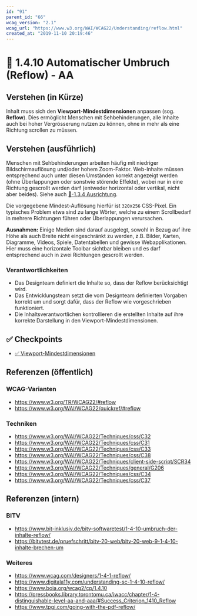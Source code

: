 ```yaml
---
id: "91"
parent_id: "66"
wcag_version: "2.1"
wcag_url: "https://www.w3.org/WAI/WCAG22/Understanding/reflow.html"
created_at: "2019-11-10 20:19:46"
---
```


# 📜 1.4.10 Automatischer Umbruch (Reflow) - AA

## Verstehen (in Kürze)

Inhalt muss sich den **Viewport-Mindestdimensionen** anpassen (sog. **Reflow**). Dies ermöglicht Menschen mit Sehbehinderungen, alle Inhalte auch bei hoher Vergrösserung nutzen zu können, ohne in mehr als eine Richtung scrollen zu müssen.

## Verstehen (ausführlich)

Menschen mit Sehbehinderungen arbeiten häufig mit niedriger Bildschirmauflösung und/oder hohem Zoom-Faktor. Web-Inhalte müssen entsprechend auch unter diesen Umständen korrekt angezeigt werden (ohne Überlappungen oder sonstwie störende Effekte), wobei nur in eine Richtung gescrollt werden darf (entweder horizontal oder vertikal, nicht aber beides). Siehe auch [📜-1.3.4 Ausrichtung](/de/wcag/1.3.4-ausrichtung).

Die vorgegebene Mindest-Auflösung hierfür ist `320`x`256` CSS-Pixel. Ein typisches Problem etwa sind zu lange Wörter, welche zu einem Scrollbedarf in mehrere Richtungen führen oder Überlappungen verursachen.

**Ausnahmen:** Einige Medien sind darauf ausgelegt, sowohl in Bezug auf ihre Höhe als auch Breite nicht eingeschränkt zu werden, z.B. Bilder, Karten, Diagramme, Videos, Spiele, Datentabellen und gewisse Webapplikationen. Hier muss eine horizontale Toolbar sichtbar bleiben und es darf entsprechend auch in zwei Richtungen gescrollt werden.

### Verantwortlichkeiten

- Das Designteam definiert die Inhalte so, dass der Reflow berücksichtigt wird.
- Das Entwicklungsteam setzt die vom Designteam definierten Vorgaben korrekt um und sorgt dafür, dass der Reflow wie vorgeschrieben funktioniert.
- Die Inhaltsverantwortlichen kontrollieren die erstellten Inhalte auf ihre korrekte Darstellung in den Viewport-Mindestdimensionen.

## ✅ Checkpoints

- [✅ Viewport-Mindestdimensionen](viewport-mindestdimensionen)

## Referenzen (öffentlich)

### WCAG-Varianten
- <https://www.w3.org/TR/WCAG22/#reflow>
- <https://www.w3.org/WAI/WCAG22/quickref/#reflow>

### Techniken
- <https://www.w3.org/WAI/WCAG22/Techniques/css/C32>
- <https://www.w3.org/WAI/WCAG22/Techniques/css/C31>
- <https://www.w3.org/WAI/WCAG22/Techniques/css/C33>
- <https://www.w3.org/WAI/WCAG22/Techniques/css/C38>
- <https://www.w3.org/WAI/WCAG22/Techniques/client-side-script/SCR34>
- <https://www.w3.org/WAI/WCAG22/Techniques/general/G206>
- <https://www.w3.org/WAI/WCAG22/Techniques/css/C34>
- <https://www.w3.org/WAI/WCAG22/Techniques/css/C37>

## Referenzen (intern)

### BITV
- <https://www.bit-inklusiv.de/bitv-softwaretest/1-4-10-umbruch-der-inhalte-reflow/>
- <https://bitvtest.de/pruefschritt/bitv-20-web/bitv-20-web-9-1-4-10-inhalte-brechen-um>

### Weiteres
- <https://www.wcag.com/designers/1-4-1-reflow/>
- <https://www.digitala11y.com/understanding-sc-1-4-10-reflow/>
- <https://www.boia.org/wcag2/cp/1.4.10>
- <https://pressbooks.library.torontomu.ca/iwacc/chapter/1-4-distinguishable-level-aa-and-aaa/#Success_Criterion_1410_Reflow>
- <https://www.tpgi.com/going-with-the-pdf-reflow/>